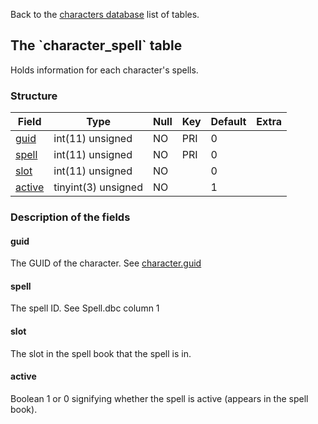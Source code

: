 Back to the [characters database](charactersdb_struct) list of tables.

The \`character\_spell\` table
------------------------------

Holds information for each character's spells.

### Structure

| **Field**                        | **Type**            | **Null** | **Key** | **Default** | **Extra** |
|----------------------------------|---------------------|----------|---------|-------------|-----------|
| [guid](Character_spell#guid)     | int(11) unsigned    | NO       | PRI     | 0           |           |
| [spell](Character_spell#spell)   | int(11) unsigned    | NO       | PRI     | 0           |           |
| [slot](Character_spell#slot)     | int(11) unsigned    | NO       |         | 0           |           |
| [active](Character_spell#active) | tinyint(3) unsigned | NO       |         | 1           |           |

### Description of the fields

#### guid

The GUID of the character. See [character.guid](character#guid)

#### spell

The spell ID. See Spell.dbc column 1

#### slot

The slot in the spell book that the spell is in.

#### active

Boolean 1 or 0 signifying whether the spell is active (appears in the spell book).
